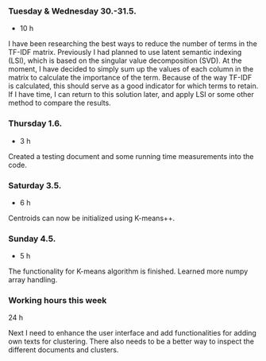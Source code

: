 ### Tuesday & Wednesday 30.-31.5.
- 10 h

I have been researching the best ways to reduce the number of terms in the TF-IDF matrix. Previously I had planned to use latent semantic indexing (LSI), which is based on the singular value decomposition (SVD). At the moment, I have decided to simply sum up the values of each column in the matrix to calculate the importance of the term. Because of the way TF-IDF is calculated, this should serve as a good indicator for which terms to retain. If I have time, I can return to this solution later, and apply LSI or some other method to compare the results.

### Thursday 1.6.
- 3 h

Created a testing document and some running time measurements into the code.

### Saturday 3.5.
- 6 h

Centroids can now be initialized using K-means++.

### Sunday 4.5.
- 5 h

The functionality for K-means algorithm is finished. Learned more numpy array handling.

### Working hours this week
24 h

Next I need to enhance the user interface and add functionalities for adding own texts for clustering. There also needs to be a better way to inspect the different documents and clusters.
